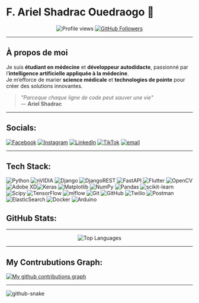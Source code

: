 # F. Ariel Shadrac Ouedraogo 👋

<div align="center">
  <img src="https://komarev.com/ghpvc/?username=ArielShadrac&color=brightgreen" alt="Profile views" />
  <a href="https://github.com/ArielShadrac?tab=followers">
    <img src="https://img.shields.io/github/followers/ArielShadrac?label=Followers&style=social" alt="GitHub Followers" />
  </a>
</div>

---

##  À propos de moi

Je suis **étudiant en médecine** et **développeur autodidacte**, passionné par l’**intelligence artificielle appliquée à la médecine**.  
Je m’efforce de marier **science médicale** et **technologies de pointe** pour créer des solutions innovantes.

> _"Parceque chaque ligne de code peut sauver une vie"_  
> — **Ariel Shadrac**

---

##  Socials:
[![Facebook](https://img.shields.io/badge/Facebook-%231877F2.svg?logo=Facebook&logoColor=white)](https://facebook.com/http://facebook.com) [![Instagram](https://img.shields.io/badge/Instagram-%23E4405F.svg?logo=Instagram&logoColor=white)](https://instagram.com/iamshadrac_) [![LinkedIn](https://img.shields.io/badge/LinkedIn-%230077B5.svg?logo=linkedin&logoColor=white)](https://linkedin.com/in/https://www.linkedin.com/in/) [![TikTok](https://img.shields.io/badge/TikTok-%23000000.svg?logo=TikTok&logoColor=white)](https://tiktok.com/@iamshadrac) [![email](https://img.shields.io/badge/Email-D14836?logo=gmail&logoColor=white)](mailto:arielshadrac@gmail.com) 

---

## Tech Stack:
![Python](https://img.shields.io/badge/python-3670A0?style=for-the-badge&logo=python&logoColor=ffdd54) ![nVIDIA](https://img.shields.io/badge/cuda-000000.svg?style=for-the-badge&logo=nVIDIA&logoColor=green) ![Django](https://img.shields.io/badge/django-%23092E20.svg?style=for-the-badge&logo=django&logoColor=white) ![DjangoREST](https://img.shields.io/badge/DJANGO-REST-ff1709?style=for-the-badge&logo=django&logoColor=white&color=ff1709&labelColor=gray)  ![FastAPI](https://img.shields.io/badge/FastAPI-005571?style=for-the-badge&logo=fastapi) ![Flutter](https://img.shields.io/badge/Flutter-%2302569B.svg?style=for-the-badge&logo=Flutter&logoColor=white) ![OpenCV](https://img.shields.io/badge/opencv-%23white.svg?style=for-the-badge&logo=opencv&logoColor=white)  ![Adobe XD](https://img.shields.io/badge/Adobe%20XD-470137?style=for-the-badge&logo=Adobe%20XD&logoColor=#FF61F6)![Keras](https://img.shields.io/badge/Keras-%23D00000.svg?style=for-the-badge&logo=Keras&logoColor=white) ![Matplotlib](https://img.shields.io/badge/Matplotlib-%23ffffff.svg?style=for-the-badge&logo=Matplotlib&logoColor=black) ![NumPy](https://img.shields.io/badge/numpy-%23013243.svg?style=for-the-badge&logo=numpy&logoColor=white) ![Pandas](https://img.shields.io/badge/pandas-%23150458.svg?style=for-the-badge&logo=pandas&logoColor=white) ![scikit-learn](https://img.shields.io/badge/scikit--learn-%23F7931E.svg?style=for-the-badge&logo=scikit-learn&logoColor=white) ![Scipy](https://img.shields.io/badge/SciPy-%230C55A5.svg?style=for-the-badge&logo=scipy&logoColor=%white) ![TensorFlow](https://img.shields.io/badge/TensorFlow-%23FF6F00.svg?style=for-the-badge&logo=TensorFlow&logoColor=white) ![mlflow](https://img.shields.io/badge/mlflow-%23d9ead3.svg?style=for-the-badge&logo=numpy&logoColor=blue) ![Git](https://img.shields.io/badge/git-%23F05033.svg?style=for-the-badge&logo=git&logoColor=white) ![GitHub](https://img.shields.io/badge/github-%23121011.svg?style=for-the-badge&logo=github&logoColor=white) ![Twilio](https://img.shields.io/badge/Twilio-F22F46?style=for-the-badge&logo=Twilio&logoColor=white) ![Postman](https://img.shields.io/badge/Postman-FF6C37?style=for-the-badge&logo=postman&logoColor=white) ![ElasticSearch](https://img.shields.io/badge/-ElasticSearch-005571?style=for-the-badge&logo=elasticsearch) ![Docker](https://img.shields.io/badge/docker-%230db7ed.svg?style=for-the-badge&logo=docker&logoColor=white) ![Arduino](https://img.shields.io/badge/-Arduino-00979D?style=for-the-badge&logo=Arduino&logoColor=white) 
## GitHub Stats:

---

<div align="center">
  <img src="https://github-readme-stats.vercel.app/api/top-langs/?username=ArielShadrac&layout=compact&theme=default" alt="Top Languages" />
</div>

---

## My Contrubutions Graph:

[![My github contributions graph](https://github-readme-activity-graph.vercel.app/graph?username=ArielShadrac&bg_color=ffffff&color=3a506b&line=5bc0be&point=1c2541&area=true&area_color=cae9ff&hide_border=true)](https://github.com/ashutosh00710/github-readme-activity-graph)

---

<picture>
  <source media="(prefers-color-scheme: dark)" srcset="https://raw.githubusercontent.com/tobiasmeyhoefer/tobiasmeyhoefer/output/github-snake-dark.svg" />
  <source media="(prefers-color-scheme: light)" srcset="https://raw.githubusercontent.com/tobiasmeyhoefer/tobiasmeyhoefer/output/github-snake.svg" />
  <img alt="github-snake" src="https://raw.githubusercontent.com/tobiasmeyhoefer/tobiasmeyhoefer/output/github-snake.svg" />
</picture>
